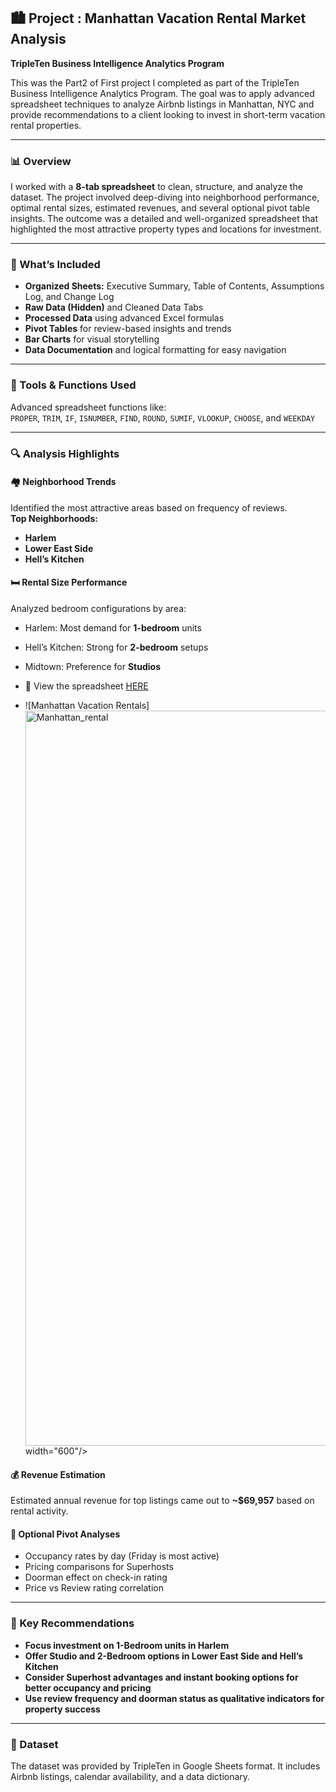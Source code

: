 ## 🏙️ Project : Manhattan Vacation Rental Market Analysis 
**TripleTen Business Intelligence Analytics Program**

This was the Part2 of First project I completed as part of the TripleTen Business Intelligence Analytics Program. The goal was to apply advanced spreadsheet techniques to analyze Airbnb listings in Manhattan, NYC and provide recommendations to a client looking to invest in short-term vacation rental properties.

---

### 📊 Overview  
I worked with a **8-tab spreadsheet** to clean, structure, and analyze the dataset. The project involved deep-diving into neighborhood performance, optimal rental sizes, estimated revenues, and several optional pivot table insights. The outcome was a detailed and well-organized spreadsheet that highlighted the most attractive property types and locations for investment.

---

### 📁 What’s Included  
- **Organized Sheets:** Executive Summary, Table of Contents, Assumptions Log, and Change Log  
- **Raw Data (Hidden)** and Cleaned Data Tabs  
- **Processed Data** using advanced Excel formulas  
- **Pivot Tables** for review-based insights and trends  
- **Bar Charts** for visual storytelling  
- **Data Documentation** and logical formatting for easy navigation

---

### 🔧 Tools & Functions Used  
Advanced spreadsheet functions like:  
`PROPER`, `TRIM`, `IF`, `ISNUMBER`, `FIND`, `ROUND`, `SUMIF`, `VLOOKUP`, `CHOOSE`, and `WEEKDAY`

---

### 🔍 Analysis Highlights  

#### 🏘️ Neighborhood Trends  
Identified the most attractive areas based on frequency of reviews.  
**Top Neighborhoods:**  
- **Harlem**  
- **Lower East Side**  
- **Hell’s Kitchen**

#### 🛏️ Rental Size Performance  
Analyzed bedroom configurations by area:  
- Harlem: Most demand for **1-bedroom** units  
- Hell’s Kitchen: Strong for **2-bedroom** setups  
- Midtown: Preference for **Studios**

- 🔗 View the spreadsheet [HERE](https://docs.google.com/spreadsheets/d/1fzMvC_hOuPhw3M9lAuoQ4riaEarYqiBYecJpq-kF7Aw/edit?gid=255738748#gid=255738748)


- ![Manhattan Vacation Rentals]<img width="1176" alt="Manhattan_rental" src="https://github.com/user-attachments/assets/d6a629da-f7c9-4534-b294-1d78996a5162" />
 width="600"/>
  


#### 💰 Revenue Estimation  
Estimated annual revenue for top listings came out to **~$69,957** based on rental activity.

#### 📅 Optional Pivot Analyses  
- Occupancy rates by day (Friday is most active)  
- Pricing comparisons for Superhosts  
- Doorman effect on check-in rating  
- Price vs Review rating correlation  

---

### 🧠 Key Recommendations  
- **Focus investment on 1-Bedroom units in Harlem**  
- **Offer Studio and 2-Bedroom options in Lower East Side and Hell’s Kitchen**  
- **Consider Superhost advantages and instant booking options for better occupancy and pricing**  
- **Use review frequency and doorman status as qualitative indicators for property success**

---

### 📎 Dataset  
The dataset was provided by TripleTen in Google Sheets format. It includes Airbnb listings, calendar availability, and a data dictionary.  

